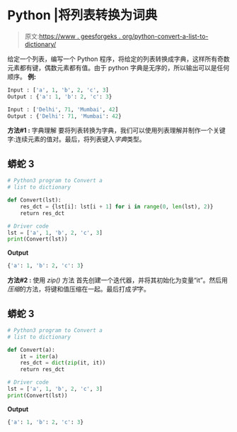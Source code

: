 # Python |将列表转换为词典

> 原文:[https://www . geesforgeks . org/python-convert-a-list-to-dictionary/](https://www.geeksforgeeks.org/python-convert-a-list-to-dictionary/)

给定一个列表，编写一个 Python 程序，将给定的列表转换成字典，这样所有奇数元素都有键，偶数元素都有值。由于 python 字典是无序的，所以输出可以是任何顺序。
**例:**

```py
Input : ['a', 1, 'b', 2, 'c', 3]
Output : {'a': 1, 'b': 2, 'c': 3}

Input : ['Delhi', 71, 'Mumbai', 42]
Output : {'Delhi': 71, 'Mumbai': 42}

```

**方法#1 :** 字典理解
要将列表转换为字典，我们可以使用列表理解并制作一个关键字:连续元素的值对。最后，将列表键入*字典*类型。

## 蟒蛇 3

```py
# Python3 program to Convert a
# list to dictionary

def Convert(lst):
    res_dct = {lst[i]: lst[i + 1] for i in range(0, len(lst), 2)}
    return res_dct

# Driver code
lst = ['a', 1, 'b', 2, 'c', 3]
print(Convert(lst))
```

**Output**

```py
{'a': 1, 'b': 2, 'c': 3}

```

**方法#2 :** 使用 *zip()* 方法
首先创建一个迭代器，并将其初始化为变量“it”。然后用*压缩*的方法，将键和值压缩在一起。最后打成*字*字。

## 蟒蛇 3

```py
# Python3 program to Convert a
# list to dictionary

def Convert(a):
    it = iter(a)
    res_dct = dict(zip(it, it))
    return res_dct

# Driver code
lst = ['a', 1, 'b', 2, 'c', 3]
print(Convert(lst))
```

**Output**

```py
{'a': 1, 'b': 2, 'c': 3}

```